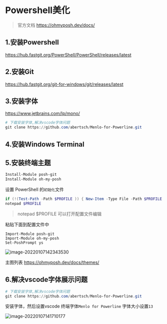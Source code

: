 # Powershell美化

> 官方文档 https://ohmyposh.dev/docs/

## 1.安装Powershell

https://hub.fastgit.org/PowerShell/PowerShell/releases/latest

## 2.安装Git

https://hub.fastgit.org/git-for-windows/git/releases/latest

## 3.安装字体

https://www.jetbrains.com/lp/mono/

```powershell
# 下载安装字体,解决vscode字体问题
git clone https://github.com/abertsch/Menlo-for-Powerline.git
```

## 4.安装Windows Terminal 

## 5.安装终端主题

```powershell
Install-Module posh-git
Install-Module oh-my-posh
```

设置 PowerShell 的`初始化`文件

```powershell
if (!(Test-Path -Path $PROFILE )) { New-Item -Type File -Path $PROFILE -Force }
notepad $PROFILE
```

> notepad $PROFILE 可以打开配置文件编辑

粘贴下面到配置文件中

```
Import-Module posh-git
Import-Module oh-my-posh
Set-PoshPrompt ys
```

![image-20220107142343530](https://cruder-figure-bed.oss-cn-beijing.aliyuncs.com/markdown/2022/01/07/02-23-43-728.png)

主图列表 https://ohmyposh.dev/docs/themes/

## 6.解决vscode字体展示问题

```powershell
# 下载安装字体,解决vscode字体问题
git clone https://github.com/abertsch/Menlo-for-Powerline.git
```

安装字体，然后设置vscode 终端字体`Menlo for Powerline` 字体大小设置`13`

![image-20220107141710177](https://cruder-figure-bed.oss-cn-beijing.aliyuncs.com/markdown/2022/01/07/02-17-10-443.png)

